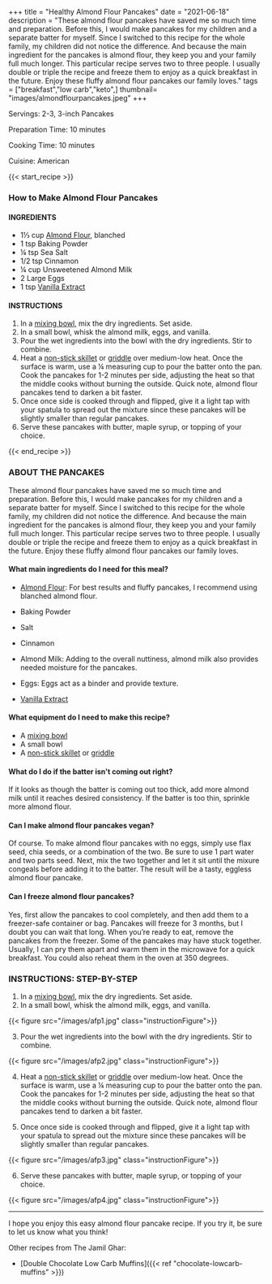 +++
title = "Healthy Almond Flour Pancakes"
date = "2021-06-18"
description = "These almond flour pancakes have saved me so much time and preparation. Before this, I would make pancakes for my children and a separate batter for myself. Since I switched to this recipe for the whole family, my children did not notice the difference. And because the main ingredient for the pancakes is almond flour, they keep you and your family full much longer. This particular recipe serves two to three people. I usually double or triple the recipe and freeze them to enjoy as a quick breakfast in the future. Enjoy these fluffy almond flour pancakes our family loves."
tags = ["breakfast","low carb","keto",]
thumbnail= "images/almondflourpancakes.jpeg"
+++

Servings: 2-3, 3-inch Pancakes <!--more-->

Preparation Time: 10 minutes 

Cooking Time: 10 minutes 

Cuisine: American 

{{< start_recipe >}}

### How to Make Almond Flour Pancakes 

#### INGREDIENTS 

* 1⅓ cup [Almond Flour](https://amzn.to/3F38Qpi), blanched
* 1 tsp Baking Powder
* ¼ tsp Sea Salt
* 1/2 tsp Cinnamon 
* ¼ cup Unsweetened Almond Milk
* 2 Large Eggs
* 1 tsp [Vanilla Extract](https://amzn.to/313NuIU)
  
#### INSTRUCTIONS

1. In a [mixing bowl](https://amzn.to/3FUghPc), mix the dry ingredients. Set aside. 
2. In a small bowl, whisk the almond milk, eggs, and vanilla.
3. Pour the wet ingredients into the bowl with the dry ingredients. Stir to combine. 
4. Heat a [non-stick skillet](https://amzn.to/3xy2Mkd) or [griddle](https://amzn.to/3vFthD9) over medium-low heat. Once the surface is warm, use a ¼ measuring cup to pour the batter onto the pan. Cook the pancakes for 1-2 minutes per side, adjusting the heat so that the middle cooks without burning the outside. Quick note, almond flour pancakes tend to darken a bit faster. 
5. Once once side is cooked through and flipped, give it a light tap with your spatula to spread out the mixture since these pancakes will be slightly smaller than regular  pancakes. 
6. Serve these pancakes with butter, maple syrup, or topping of your choice.

{{< end_recipe >}}

### ABOUT THE PANCAKES

These almond flour pancakes have saved me so much time and preparation. Before this, I would make pancakes for my children and a separate batter for myself. Since I switched to this recipe for the whole family, my children did not notice the difference. And because the main ingredient for the pancakes is almond flour, they keep you and your family full much longer. This particular recipe serves two to three people. I usually double or triple the recipe and freeze them to enjoy as a quick breakfast in the future. Enjoy these fluffy almond flour pancakes our family loves.

#### What main ingredients do I need for this meal?

* [Almond Flour](https://amzn.to/3F38Qpi): For best results and fluffy pancakes, I recommend using blanched almond flour.

* Baking Powder

* Salt 

* Cinnamon 

* Almond Milk: Adding to the overall nuttiness, almond milk also provides needed moisture for the pancakes. 

* Eggs: Eggs act as a binder and provide texture.  

* [Vanilla Extract](https://amzn.to/313NuIU)

#### What equipment do I need to make this recipe?

* A [mixing bowl](https://amzn.to/3FUghPc)
* A small bowl 
* A [non-stick skillet](https://amzn.to/3xy2Mkd) or [griddle](https://amzn.to/3vFthD9) 

#### What do I do if the batter isn't coming out right? 

If it looks as though the batter is coming out too thick, add more almond milk until it reaches desired consistency. If the batter is too thin, sprinkle more almond flour. 

#### Can I make almond flour pancakes vegan? 

Of course. To make almond flour pancakes with no eggs, simply use flax seed, chia seeds, or a combination of the two. Be sure to use 1 part water and two parts seed. Next, mix the two together and let it sit until the mixure congeals before adding it to the batter. The result will be a tasty, eggless almond flour pancake. 

#### Can I freeze almond flour pancakes?

Yes, first allow the pancakes to cool completely, and then add them to a freezer-safe container or bag. Pancakes will freeze for 3 months, but I doubt you can wait that long. When you’re ready to eat, remove the pancakes from the freezer. Some of the pancakes may have stuck together. Usually, I can pry them apart and warm them in the microwave for a quick breakfast. You could also reheat them in the oven at 350 degrees. 

### INSTRUCTIONS: STEP-BY-STEP 

1. In a [mixing bowl](https://amzn.to/3FUghPc), mix the dry ingredients. Set aside. 
2. In a small bowl, whisk the almond milk, eggs, and vanilla.

{{< figure src="/images/afp1.jpg" class="instructionFigure">}}

3. Pour the wet ingredients into the bowl with the dry ingredients. Stir to combine. 

{{< figure src="/images/afp2.jpg" class="instructionFigure">}}

4. Heat a [non-stick skillet](https://amzn.to/3xy2Mkd) or [griddle](https://amzn.to/3vFthD9) over medium-low heat. Once the surface is warm, use a ¼ measuring cup to pour the batter onto the pan. Cook the pancakes for 1-2 minutes per side, adjusting the heat so that the middle cooks without burning the outside. Quick note, almond flour pancakes tend to darken a bit faster. 

5. Once once side is cooked through and flipped, give it a light tap with your spatula to spread out the mixture since these pancakes will be slightly smaller than regular  pancakes. 

{{< figure src="/images/afp3.jpg" class="instructionFigure">}}

6. Serve these pancakes with butter, maple syrup, or topping of your choice.

{{< figure src="/images/afp4.jpg" class="instructionFigure">}}

----

I hope you enjoy this easy almond flour pancake recipe. If you try it, be sure to let us know what you think!

Other recipes from The Jamil Ghar:

* [Double Chocolate Low Carb Muffins]({{< ref "chocolate-lowcarb-muffins" >}})

